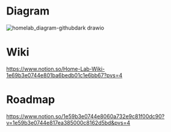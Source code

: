# Diagram
![homelab_diagram-githubdark drawio](https://github.com/user-attachments/assets/28afe225-e7f3-4c20-baad-f7e6618f930c)

# Wiki
https://www.notion.so/Home-Lab-Wiki-1e69b3e0744e801ba6bedb01c1e6bb67?pvs=4

# Roadmap
https://www.notion.so/1e59b3e0744e8060a732e9c81f00dc90?v=1e59b3e0744e817ea385000c8162d5bd&pvs=4
